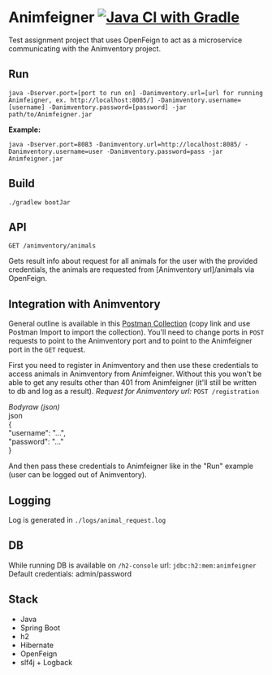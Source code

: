 # Animfeigner [![Java CI with Gradle](https://github.com/vikhani/Animfeigner/actions/workflows/gradle.yml/badge.svg?branch=master)](https://github.com/vikhani/Animfeigner/actions/workflows/gradle.yml)
Test assignment project that uses OpenFeign to act as a microservice communicating with the Animventory project.

## Run
`java -Dserver.port=[port to run on] -Danimventory.url=[url for running Animfeigner, ex. http://localhost:8085/] -Danimventory.username=[username] -Danimventory.password=[password] -jar path/to/Animfeigner.jar`

**Example:**

`java -Dserver.port=8083 -Danimventory.url=http://localhost:8085/ -Danimventory.username=user -Danimventory.password=pass -jar Animfeigner.jar`

## Build
`./gradlew bootJar`

## API
`GET /animventory/animals`

Gets result info about request for all animals for the user with the provided credentials, the animals are requested from [Animventory url]/animals via OpenFeign.

## Integration with Animventory
General outline is available in this [Postman Collection](https://www.getpostman.com/collections/b9c229bd07a0388b008b) (copy link and use Postman Import to import the collection). You'll need to change ports in `POST` requests to point to the Animventory port and to point to the Animfeigner port in the `GET` request.

First you need to register in Animventory and then use these credentials to access animals in Animventory from Animfeigner. Without this you won't be able to get any results other than 401 from Animfeigner (it'll still be written to db and log as a result).
*Request for Animventory url:*
`POST /registration`

*Bodyraw (json)*  
json  
{  
  "username": "...",  
  "password": "..."  
}

And then pass these credentials to Animfeigner like in the "Run" example (user can be logged out of Animventory).

## Logging
Log is generated in `./logs/animal_request.log`

## DB
While running DB is available on `/h2-console`
url: `jdbc:h2:mem:animfeigner`
Default credentials: admin/password


## Stack
- Java
- Spring Boot
- h2
- Hibernate
- OpenFeign
- slf4j + Logback
